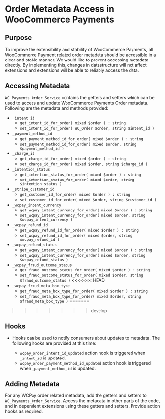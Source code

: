 # Order Metadata Access in WooCommerce Payments

## Purpose

To improve the extensibility and stability of WooCommerce Payments, all WooCommerce Payment related order metadata should be accessible in a clear and stable manner. We would like to prevent accessing metadata directly. By implementing this, changes in datastructure will not affect extensions and extensions will be able to reliably access the data. 

## Accessing Metadata

`WC_Payments_Order_Service` contains the getters and setters which can be used to access and update WooCommerce Payments Order metadata. Following are the metadata and methods provided:
- `_intent_id`
	- `get_intent_id_for_order( mixed $order ) : string`
	- `set_intent_id_for_order( WC_Order $order, string $intent_id )`
- `_payment_method_id`
	- `get_payment_method_id_for_order( mixed $order ) : string`
	- `set_payment_method_id_for_order( mixed $order, string $payment_method_id )`
- `_charge_id`
	- `get_charge_id_for_order( mixed $order ) : string`
	- `set_charge_id_for_order( mixed $order, string $charge_id )`
- `_intention_status`
	- `get_intention_status_for_order( mixed $order ) : string`
	- `set_intention_status_for_order( mixed $order, string $intention_status )`
- `_stripe_customer_id`
	- `get_customer_id_for_order( mixed $order ) : string`
	- `set_customer_id_for_order( mixed $order, string $customer_id )`
- `_wcpay_intent_currency`
	- `get_wcpay_intent_currency_for_order( mixed $order ) : string`
	- `set_wcpay_intent_currency_for_order( mixed $order, string $wcpay_intent_currency )`
- `_wcpay_refund_id`
	- `get_wcpay_refund_id_for_order( mixed $order ) : string`
	- `set_wcpay_refund_id_for_order( mixed $order, string $wcpay_refund_id )`
- `_wcpay_refund_status`
	- `get_wcpay_intent_currency_for_order( mixed $order ) : string`
	- `set_wcpay_intent_currency_for_order( mixed $order, string $wcpay_refund_status )`
- `_wcpay_fraud_outcome_status`
	- `get_fraud_outcome_status_for_order( mixed $order ) : string`
	- `set_fraud_outcome_status_for_order( mixed $order, string $fraud_outcome_status )`
<<<<<<< HEAD
- `_wcpay_fraud_meta_box_type`
	- `get_fraud_meta_box_type_for_order( mixed $order ) : string`
	- `set_fraud_meta_box_type_for_order( mixed $order, string $fraud_meta_box_type )`
=======
>>>>>>> develop

## Hooks

- Hooks can be used to notify consumers about updates to metadata. The following hooks are provided at this time:

	- `wcpay_order_intent_id_updated` action hook is triggered when `_intent_id` is updated.
	- `wcpay_order_payment_method_id_updated` action hook is triggered when `_payment_method_id` is updated.

## Adding Metadata

For any WCPay order related metadata, add the getters and setters to `WC_Payments_Order_Service`. Access the metadata in other parts of the code, and in dependent extensions using these getters and setters. Provide action hooks as required.